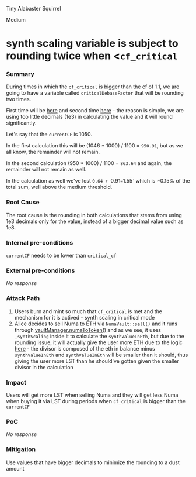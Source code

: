 Tiny Alabaster Squirrel

Medium

# synth scaling variable is subject to rounding twice when <`cf_critical`

### Summary

During times in which the `cf_critical` is bigger than the cf of 1.1, we are going to have a variable called `criticalDebaseFactor` that will be rounding two times.

First time will be [here](https://github.com/sherlock-audit/2024-12-numa-audit/blob/main/Numa/contracts/NumaProtocol/VaultManager.sol#L550) and second time [here](https://github.com/sherlock-audit/2024-12-numa-audit/blob/main/Numa/contracts/NumaProtocol/VaultManager.sol#L556-L558) - the reason is simple, we are using too little decimals (1e3) in calculating the value and it will round significantly.

Let's say that the `currentCF` is 1050.

In the first calculation this will be (1046 * 1000) / 1100 = `950.91`, but as we all know, the remainder will not remain.

In the second calculation (950 * 1000) / 1100 = `863.64` and again, the remainder will not remain as well.

In the calculation as well we've lost `0.64 + `0.91` = `1.55` which is ~0.15% of the total sum, well above the medium threshold.


### Root Cause

The root cause is the rounding in both calculations that stems from using 1e3 decimals only for the value, instead of a bigger decimal value such as 1e8.

### Internal pre-conditions

`currentCF` needs to be lower than `critical_cf`

### External pre-conditions

_No response_

### Attack Path

1. Users burn and mint so much that `cf_critical` is met and the mechanism for it is actived - synth scaling in critical mode
2. Alice decides to sell Numa to ETH via `NumaVault::sell()` and it runs through [vaultManager.numaToToken()](https://github.com/sherlock-audit/2024-12-numa-audit/blob/main/Numa/contracts/NumaProtocol/NumaVault.sol#L582-L587) and as we see, it uses `_synthScaling` inside it to calculate the `synthValueInEth`, but due to the rounding issue, it will actually give the user more ETH due to the logic [here](https://github.com/sherlock-audit/2024-12-numa-audit/blob/main/Numa/contracts/NumaProtocol/VaultManager.sol#L681-L685) - the divisor is composed of the eth in balance minus `synthValueInEth` and `synthValueInEth` will be smaller than it should, thus giving the user more LST than he should've gotten given the smaller divisor in the calculation

### Impact

Users will get more LST when selling Numa and they will get less Numa when buying it via LST during periods when `cf_critical` is bigger than the `currentCF`

### PoC

_No response_

### Mitigation

Use values that have bigger decimals to minimize the rounding to a dust amount
